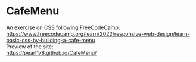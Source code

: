 # CafeMenu
 An exercise on CSS following FreeCodeCamp: <br>
 https://www.freecodecamp.org/learn/2022/responsive-web-design/learn-basic-css-by-building-a-cafe-menu<br>
 Preview of the site:<br>
 https://pearl178.github.io/CafeMenu/

